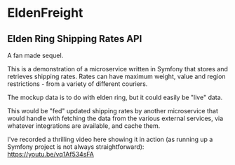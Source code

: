 # EldenFreight
## Elden Ring Shipping Rates API

A fan made sequel.

This is a demonstration of a microservice written in Symfony that stores and retrieves shipping rates.
Rates can have maximum weight, value and region restrictions - from a variety of different couriers.

The mockup data is to do with elden ring, but it could easily be "live" data.

This would be "fed" updated shipping rates by another microservice that would handle with fetching the data from the various
external services, via whatever integrations are available, and cache them.

I've recorded a thrilling video here showing it in action (as running up a Symfony project is not always straightforward):
https://youtu.be/vq1Af534sFA